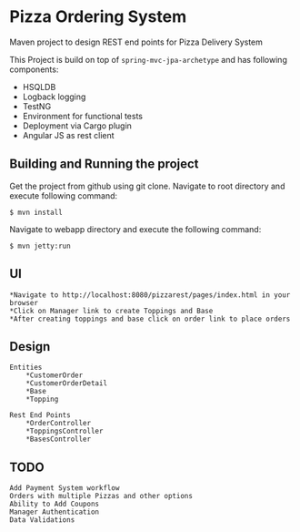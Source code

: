 # Pizza Ordering System

Maven project to design REST end points for Pizza Delivery System

This Project is build on top of ``spring-mvc-jpa-archetype`` and has following components:

 * HSQLDB
 * Logback logging
 * TestNG
 * Environment for functional tests
 * Deployment via Cargo plugin
 * Angular JS as rest client

## Building and Running the project

Get the project from github using git clone. Navigate to root directory and execute following command:

    $ mvn install

Navigate to webapp directory and execute the following command:

    $ mvn jetty:run


## UI

    *Navigate to http://localhost:8080/pizzarest/pages/index.html in your browser
    *Click on Manager link to create Toppings and Base
    *After creating toppings and base click on order link to place orders

## Design

    Entities
        *CustomerOrder
        *CustomerOrderDetail
        *Base
        *Topping

    Rest End Points
        *OrderController
        *ToppingsController
        *BasesController

## TODO
    Add Payment System workflow
    Orders with multiple Pizzas and other options
    Ability to Add Coupons
    Manager Authentication
    Data Validations

